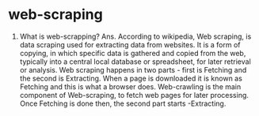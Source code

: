 # web-scraping
1. What is web-scrapping?
Ans. According to wikipedia, Web scraping, is data scraping used for extracting data from websites. It is a form of copying, in which specific data is gathered and copied from the web, typically into a central local database or spreadsheet, for later retrieval or analysis. Web scraping happens in two parts - first is Fetching and the second is Extracting.
When a page is downloaded it is known as Fetching and this is what a browser does. Web-crawling is the main component of Web-scraping, to fetch web pages for later processing. Once Fetching is done then, the second part starts -Extracting.
